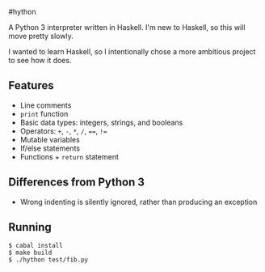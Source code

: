 #hython

A Python 3 interpreter written in Haskell. I'm new to Haskell, so this will move pretty slowly.

I wanted to learn Haskell, so I intentionally chose a more ambitious project to see how it does.

## Features

* Line comments
* `print` function
* Basic data types: integers, strings, and booleans
* Operators: `+`, `-`, `*`, `/`, `==`, `!=`
* Mutable variables
* If/else statements
* Functions + `return` statement

## Differences from Python 3

* Wrong indenting is silently ignored, rather than producing an exception

## Running
    $ cabal install
    $ make build
    $ ./hython test/fib.py
